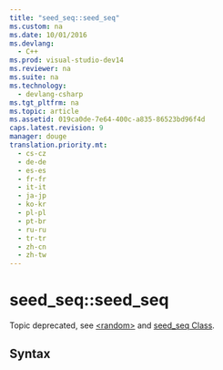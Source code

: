 ```yaml
---
title: "seed_seq::seed_seq"
ms.custom: na
ms.date: 10/01/2016
ms.devlang: 
  - C++
ms.prod: visual-studio-dev14
ms.reviewer: na
ms.suite: na
ms.technology: 
  - devlang-csharp
ms.tgt_pltfrm: na
ms.topic: article
ms.assetid: 019ca0de-7e64-400c-a835-86523bd96f4d
caps.latest.revision: 9
manager: douge
translation.priority.mt: 
  - cs-cz
  - de-de
  - es-es
  - fr-fr
  - it-it
  - ja-jp
  - ko-kr
  - pl-pl
  - pt-br
  - ru-ru
  - tr-tr
  - zh-cn
  - zh-tw
---
```

# seed_seq::seed_seq
Topic deprecated, see [<random\>](../Topic/%3Crandom%3E.md) and [seed_seq Class](../Topic/seed_seq%20Class.md).  
  
## Syntax